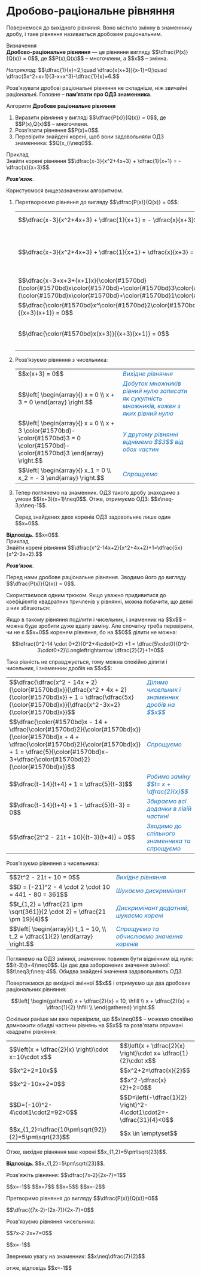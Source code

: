 # Дробово-раціональне рівняння

<p>Повернемося до вихідного рівняння. Воно містило змінну в знаменнику дробу, і таке рівняння називається дробовим раціональним.</p>

<div class="space">
<div class="eoz-wrap">
<span class="eoz">Визначення</span>
<div class="eoz-text">
<b>Дробово-раціональне рівняння</b> — це рівняння вигляду $$\dfrac{P(x)}{Q(x)} = 0$$, де $$P(x),Q(x)$$ – многочлени, а $$x$$ – змінна.
</div>
</div>
</div>

<p><i>Наприклад:</i> $$\dfrac{1}{x}=2;\quad \dfrac{x(x+3)}{x-1}=0;\quad \dfrac{5x^2+x+1}{3-x+x^3}-\dfrac{1}{x}=6.$$</p>

<p>Розв’язувати дробові раціональні рівняння не складніше, ніж звичайні раціональні. Головне – <b>пам’ятати про ОДЗ знаменника</b>.</p>

<div class="space">
<div class="alg-wrap">
<span class="alg">Алгоритм</span> <b>Дробове раціональне рівняння</b>
<div class="alg-text">
<ol>
<li>Виразити рівняння у вигляді $$\dfrac{P(x)}{Q(x)} = 0$$, де $$P(x),Q(x)$$ – многочлени.</li>
<li>Розв’язати рівняння $$P(x)=0$$.</li>
<li>Перевірити знайдені корені, щоб вони задовольняли ОДЗ знаменника: $$Q(x_i)\neq0$$.</li>
</ol>
</div>
</div>
</div>

<div class="space">
<div class="task-wrap">
<span class="task">Приклад</span>
<div class="task-text">
Знайти корені рівняння $$\dfrac{x-3}{x^2+4x+3} + \dfrac{1}{x+1} = -\dfrac{x}{x+3}$$. 
<p><b><i>Розв’язок</i></b>.</p>
<p>Користуємося вищезазначеним алгоритмом.</p>
<ol>
<li>Перетворюємо рівняння до вигляду $$\dfrac{P(x)}{Q(x)} = 0$$:</li>

<table style="border: none;" class="none">
<tr>
<td>$$\dfrac{x-3}{x^2+4x+3} + \dfrac{1}{x+1} = - \dfrac{x}{x+3}$$</td>
<td><i><font color="1570bd">Вихідне рівняння</font></i></td>
</tr>
<tr>
<td>$$\dfrac{x-3}{x^2+4x+3} + \dfrac{1}{x+1} + \dfrac{x}{x+3} = 0$$</td>
<td><font color="1570bd"><i>Додаємо $$\dfrac{x}{x+3}$$ до обох частин та спрощуємо</i></font></td>
</tr>
<tr>
<td>$$\dfrac{x-3+x+3+(x+1)x}{\color{#1570bd}(\color{#1570bd}x\color{#1570bd}+\color{#1570bd}3\color{#1570bd})\color{#1570bd}(\color{#1570bd}x\color{#1570bd}+\color{#1570bd}1\color{#1570bd})} = 0$$</td>
<td><font color="1570bd"><i>Зводимо до спільного знаменника</i></font></td>
</tr>
<tr>
<td>$$\dfrac{\color{#1570bd}x^\color{#1570bd}2\color{#1570bd}+\color{#1570bd}3\color{#1570bd}x}{(x+3)(x+1)} = 0$$</td>
<td><font color="1570bd"><i>Спрощуємо</i></font></td>
</tr>
<tr>
<td>$$\dfrac{\color{#1570bd}x(x+3)}{(x+3)(x+1)} = 0$$</td>
<td><font color="1570bd"><i>Виносимо $$x$$ в чисельнику за дужки</i></font></td>
</tr>
</table>

<li>Розв’язуємо рівняння з чисельника:</li>

<table style="border: none;" class="none">
<tr>
<td>$$x(x+3) = 0$$</td>
<td><i><font color="1570bd">Вихідне рівняння</font></i></td>
</tr>
<tr>
<td>$$\left[
    \begin{array}{}
        x = 0 \\
        x + 3 = 0
    \end{array}
    \right.$$</td>
<td><font color="1570bd"><i>Добуток множників рівний нулю записати як сукупність множників, кожен з яких рівний нулю</i></font></td>
</tr>
<tr>
<td>$$\left[
    \begin{array}{}
        x = 0 \\
        x + 3 \color{#1570bd}- \color{#1570bd}3 = 0 \color{#1570bd}- \color{#1570bd}3
    \end{array}
    \right.$$</td>
<td><font color="1570bd"><i>У другому рівнянні віднімемо $$3$$ від обох частин</i></font></td>
</tr>
<tr>
<td>$$\left[
    \begin{array}{}
        x_1 = 0 \\
        x_2 = - 3
    \end{array}
    \right.$$</td>
<td><font color="1570bd"><i>Спрощуємо</i></font></td>
</tr>
</table>

<li>Тепер поглянемо на знаменник. ОДЗ такого дробу знаходимо з умови $$(x+3)(x+1)\neq0$$. Отже, отримуємо ОДЗ: $$x\neq-3;x\neq-1$$.</li>
<p>Серед знайдених двох коренів ОДЗ задовольняє лише один $$x=0$$.</p>
</ol>
<b>Вiдповiдь.</b> $$x=0$$.
</div>
</div>
</div>

<div class="space">
<div class="task-wrap">
<span class="task">Приклад</span>
<div class="task-text">
Знайти корені рівняння $$\dfrac{x^2-14x+2}{x^2+4x+2}+1=\dfrac{5x}{x^2-3x+2}.$$  
<p><b><i>Розв’язок</i></b>.</p>
<p>Перед нами дробове раціональне рівняння. Зводимо його до вигляду $$\dfrac{P(x)}{Q(x)} = 0$$.</p>
<p>Скористаємося одним трюком. Якщо уважно придивитися до коефіцієнтів квадратних тричленів у рівнянні, можна побачити, що деякі з них збігаються:</p>
<p>Якщо в такому рівняння поділити і чисельник, і знаменник на $$x$$ – можна буде зробити дуже вдалу заміну. Але спочатку треба перевірити, чи не є $$x=0$$ коренем рівняння, бо на $$0$$ ділити не можна:</p>
<p align="center">$$\dfrac{0^2-14 \cdot 0+2}{0^2+4\cdot0+2} +1 = \dfrac{5\cdot0}{0^2-3\cdot0+2}\Longleftrightarrow \dfrac{2}{2}+1=0$$</p>
<p>Така рівність не справджується, тому можна спокійно ділити і чисельник, і знаменник дробів на $$x$$:</p>

<table style="border: none;" class="none">
<tr>
<td>$$\dfrac{\dfrac{x^2 - 14x + 2}{\color{#1570bd}x}}{\dfrac{x^2 + 4x + 2}{\color{#1570bd}x}} + 1 = \dfrac{\dfrac{5x}{\color{#1570bd}x}}{\dfrac{x^2-3x+2}{\color{#1570bd}x}}$$</td>
<td><i><font color="1570bd">Ділимо чисельник і знаменник дробів на $$x$$</font></i></td>
</tr>
<tr>
<td>$$\dfrac{\color{#1570bd}x - 14 + \dfrac{\color{#1570bd}2}{\color{#1570bd}x}}{\color{#1570bd}x + 4 + \dfrac{\color{#1570bd}2}{\color{#1570bd}x}} + 1 = \dfrac{5}{\color{#1570bd}x-3+\dfrac{\color{#1570bd}2}{\color{#1570bd}x}}$$</td>
<td><font color="1570bd"><i>Спрощуємо</i></font></td>
</tr>
<tr>
<td>$$\dfrac{t-14}{t+4} + 1 = \dfrac{5}{t-3}$$</td>
<td><font color="1570bd"><i>Робимо заміну $$t= x + \dfrac{2}{x}$$</i></font></td>
</tr>
<tr>
<td>$$\dfrac{t-14}{t+4} + 1 - \dfrac{5}{t-3} = 0$$</td>
<td><font color="1570bd"><i>Збираємо всі доданки в лівій частині</i></font></td>
</tr>
<tr>
<td>$$\dfrac{2t^2 - 21t + 10}{(t-3)(t+4)} = 0$$</td>
<td><font color="1570bd"><i>Зводимо до спільного знаменника та спрощуємо</i></font></td>
</tr>
</table>

<p>Розв’язуємо рівняння з чисельника:</p>

<table style="border: none;" class="none">
<tr>
<td>$$2t^2 - 21t + 10 = 0$$</td>
<td><i><font color="1570bd">Вихідне рівняння</font></i></td>
</tr>
<tr>
<td>$$D = (-21)^2 - 4 \cdot 2 \cdot 10 = 441 - 80 = 361$$</td>
<td><font color="1570bd"><i>Шукаємо дискримінант</i></font></td>
</tr>
<tr>
<td>$$t_{1,2} = \dfrac{21 \pm \sqrt{361}}{2 \cdot 2} = \dfrac{21 \pm 19}{4}$$</td>
<td><font color="1570bd"><i>Дискримінант додатний, шукаємо корені</i></font></td>
</tr>
<tr>
<td>$$\left[
    \begin{array}{}
        t_1 = 10, \\
        t_2 = \dfrac{1}{2}
    \end{array}
    \right.$$</td>
<td><font color="1570bd"><i>Спрощуємо та обчислюємо значення коренів</i></font></td>
</tr>
</table>

<p>Поглянемо на ОДЗ змінної, знаменник повинен бути відмінним від нуля: $$(t-3)(t+4)\neq0$$. Це дає два заборонених значення змінної: $$t\neq3;t\neq-4$$. Обидва знайдені значення задовольняють ОДЗ.</p>
<p>Повертаємося до вихідної змінної $$x$$ і отримуємо ще два дробових раціональних рівняння:</p>
<p align="center">$$\left[ \begin{gathered} 
x + \dfrac{2}{x} = 10, \hfill \\ 
x + \dfrac{2}{x} = \dfrac{1}{2} \hfill \\ 
\end{gathered} 
\right.$$</p>
<p>Оскільки раніше ми вже перевірили, що $$x\neq0$$ – можемо спокійно домножити обидві частини рівнянь на $$x$$ та розв'язати отримані квадратні рівняння:</p>
<table>
<tr>
<td>$$\left(x + \dfrac{2}{x} \right)\cdot x=10\cdot x$$</td>
<td>$$\left(x + \dfrac{2}{x} \right)\cdot x= \dfrac{1}{2}\cdot x$$</td>
</tr>
<tr>
<td>$$x^2+2=10x$$</td>
<td>$$x^2+2=\dfrac{x}{2}$$</td>
</tr>
<tr>
<td>$$x^2-10x+2=0$$</td>
<td>$$x^2-\dfrac{x}{2}+2=0$$</td>
</tr>
<tr>
<td>$$D=(-10)^2-4\cdot1\cdot2=92>0$$</td>
<td>$$D=\left(-\dfrac{1}{2} \right)^2-4\cdot1\cdot2=-\dfrac{31}{4}<0$$</td>
</tr>
<tr>
<td>$$x_{1,2}=\dfrac{10\pm\sqrt{92}}{2}=5\pm\sqrt{23}$$</td>
<td>$$x \in \emptyset$$</td>
</tr>
</table>
<p>Отже, вихідне рівняння має корені $$x_{1,2}=5\pm\sqrt{23}$$.</p>
<b>Вiдповiдь. </b> $$x_{1,2}=5\pm\sqrt{23}$$.
</div>
</div>
</div>

<quiz correctLabel="correct" incorrectLabel="incorrect" checkLabel="check">
 <question text="">
        <p>Розв'яжіть рівняння: $$\dfrac{7x-2}{2x-7}=1$$</p>
        <answer correct>$$x=-1$$</answer>
        <answer>$$x=7$$</answer>
        <answer>$$x=5$$</answer>
        <answer>$$x=-2$$</answer>
        <explanation>
        <p>Претворимо рівняння до вигляду $$\dfrac{P(x)}{Q(x)}=0$$</p>
        <p>$$\dfrac{(7x-2)-(2x-7)}{2x-7}=0$$</p>
        <p>Розв'язуємо рівняння чисельника:</p>
        <p>$$7x-2-2x+7=0$$</p>
        <p>$$x=-1$$</p>
        <p>Звернемо увагу на знаменник: $$x\neq\dfrac{7}{2}$$</p>
        <p>отже, відповідь $$x=-1$$</p>
        </explanation>
</question>
</quiz>